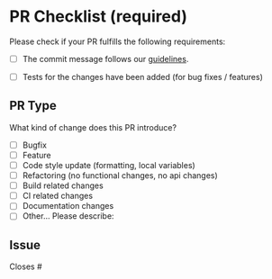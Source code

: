 # PR Checklist (required)

Please check if your PR fulfills the following requirements:

- [ ] The commit message follows our [guidelines](https://github.com/TaskTrial/documents/blob/main/notes.md).

- [ ] Tests for the changes have been added (for bug fixes / features)

## PR Type

What kind of change does this PR introduce?

- [ ] Bugfix
- [ ] Feature
- [ ] Code style update (formatting, local variables)
- [ ] Refactoring (no functional changes, no api changes)
- [ ] Build related changes
- [ ] CI related changes
- [ ] Documentation changes
- [ ] Other... Please describe:

## Issue

<!-- Please reference the issue number this PR closes, e.g., Closes #1234 -->

Closes #
